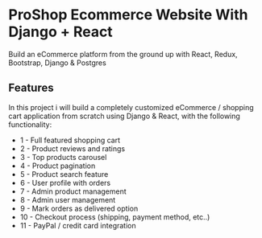 # ProShop Ecommerce Website With Django + React

Build an eCommerce platform from the ground up with React, Redux, Bootstrap, Django & Postgres

## Features

In this project i will build a completely customized eCommerce / shopping cart application from scratch using Django & React, with the following functionality:

- 1 - Full featured shopping cart
- 2 - Product reviews and ratings
- 3 - Top products carousel
- 4 - Product pagination
- 5 - Product search feature
- 6 - User profile with orders
- 7 - Admin product management
- 8 - Admin user management
- 9 - Mark orders as delivered option
- 10 - Checkout process (shipping, payment method, etc..)
- 11 - PayPal / credit card integration
